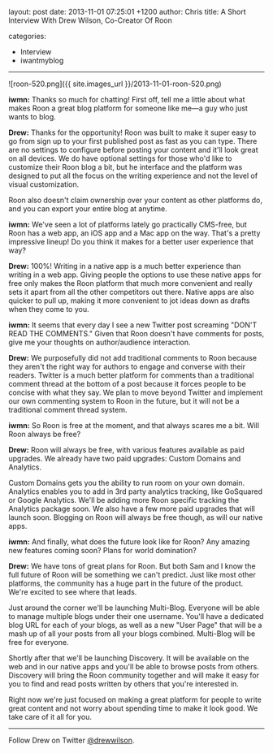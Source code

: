 layout: post
date: 2013-11-01 07:25:01 +1200
author: Chris
title: A Short Interview With Drew Wilson, Co-Creator Of Roon

categories:
  - Interview
  - iwantmyblog

----

![roon-520.png]({{ site.images_url }}/2013-11-01-roon-520.png)

<!-- excerpt -->

**iwmn:** Thanks so much for chatting! First off, tell me a little about what makes Roon a great blog platform for someone like me—a guy who just wants to blog.

**Drew:** Thanks for the opportunity! Roon was built to make it super easy to go from sign up to your first published post as fast as you can type. There are no settings to configure before posting your content and it'll look great on all devices. We do have optional settings for those who'd like to customize their Roon blog a bit, but he interface and the platform was designed to put all the focus on the writing experience and not the level of visual customization. 

Roon also doesn't claim ownership over your content as other platforms do, and you can export your entire blog at anytime.

<!-- /excerpt -->

**iwmn:** We've seen a lot of platforms lately go practically CMS-free, but Roon has a web app, an iOS app and a Mac app on the way. That's a pretty impressive lineup! Do you think it makes for a better user experience that way?

**Drew:** 100%! Writing in a native app is a much better experience than writing in a web app. Giving people the options to use these native apps for free only makes the Roon platform that much more convenient and really sets it apart from all the other competitors out there. Native apps are also quicker to pull up, making it more convenient to jot ideas down as drafts when they come to you. 

**iwmn:** It seems that every day I see a new Twitter post screaming "DON'T READ THE COMMENTS." Given that Roon doesn't have comments for posts, give me your thoughts on author/audience interaction.

**Drew:** We purposefully did not add traditional comments to Roon because they aren't the right way for authors to engage and converse with their readers. Twitter is a much better platform for comments than a traditional comment thread at the bottom of a post because it forces people to be concise with what they say. We plan to move beyond Twitter and implement our own commenting system to Roon in the future, but it will not be a traditional comment thread system.

**iwmn:** So Roon is free at the moment, and that always scares me a bit. Will Roon always be free?

**Drew:** Roon will always be free, with various features available as paid upgrades. We already have two paid upgrades: Custom Domains and Analytics.

Custom Domains gets you the ability to run room on your own domain. Analytics enables you to add in 3rd party analytics tracking, like GoSquared or Google Analytics. We'll be adding more Roon specific tracking the Analytics package soon. We also have a few more paid upgrades that will launch soon. Blogging on Roon will always be free though, as will our native apps.

**iwmn:** And finally, what does the future look like for Roon? Any amazing new features coming soon? Plans for world domination?

**Drew:** We have tons of great plans for Roon. But both Sam and I know the full future of Roon will be something we can't predict. Just like most other platforms, the community has a huge part in the future of the product. We're excited to see where that leads. 

Just around the corner we'll be launching Multi-Blog. Everyone will be able to manage multiple blogs under their one username. You'll have a dedicated blog URL for each of your blogs, as well as a new "User Page" that will be a mash up of all your posts from all your blogs combined. Multi-Blog will be free for everyone. 

Shortly after that we'll be launching Discovery. It will be available on the web and in our native apps and you'll be able to browse posts from others. Discovery will bring the Roon community together and will make it easy for you to find and read posts written by others that you're interested in.

Right now we're just focused on making a great platform for people to write great content and not worry about spending time to make it look good. We take care of it all for you. 

***

Follow Drew on Twitter [@drewwilson](https://twitter.com/drewwilson).
